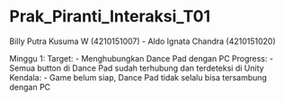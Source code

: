 # Prak_Piranti_Interaksi_T01
 Billy Putra Kusuma W (4210151007) - Aldo Ignata Chandra (4210151020)

Minggu 1:
         Target: - Menghubungkan Dance Pad dengan PC
         Progress: - Semua button di Dance Pad sudah terhubung dan terdeteksi di Unity
         Kendala: - Game belum siap, Dance Pad tidak selalu bisa tersambung dengan PC
